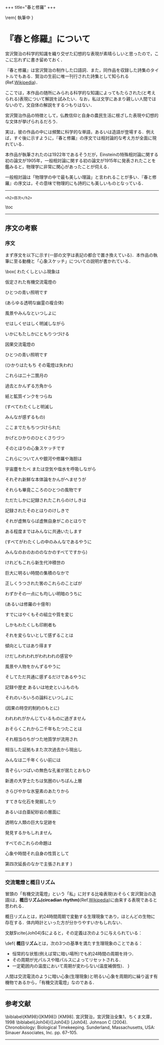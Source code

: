 +++
title="春と修羅"
+++

\rem{
  執筆中
}

# 『春と修羅』について

宮沢賢治の科学的知識を織り交ぜた幻想的な表現が素晴らしいと思ったので，ここに忘れずに書き留めておく．

『春と修羅』は宮沢賢治の制作した口語詞．また，同作品を収録した詩集のタイトルでもある．賢治の生前に唯一刊行された詩集として知られる(Ref.[Wikipedia](https://www.wikipedia.org/))．

ここでは，本作品の随所にみられる科学的な知識によってもたらされた(と考えられる)表現について解説を試みたい．なお，私は文学にあまり親しい人間ではないので，文自体の解説をするつもりはない．

宮沢賢治作品の特徴として，仏教信仰と自身の農民生活に根ざした表現や幻想的な文体が挙げられるだろう．

実は，彼の作品の中には頻繁に科学的な単語，あるいは造語が登場する．例えば，すぐ後に示すように，『春と修羅』の序文では相対論的な考え方が全面に現れている．

本作品が執筆されたのは1922年であるそうだが，Einsteinの特殊相対論に関する初の論文が1905年，一般相対論に関する初の論文が1915年に発表されたことを鑑みると，物理学に非常に関心があったことが伺える．

一般相対論は「物理学の中で最も美しい理論」と言われることが多い．『春と修羅』の序文は，その意味で物理的にも詩的にも美しいものとなっている．

---

~~~
<h2>目次</h2>
~~~

\toc

---

## 序文の考察

### 序文

まず序文を以下に示す(一部の文字は表記の都合で置き換えている)．本作品の執筆に至る動機と「心象スケッチ」についての説明が書かれている．

\box{
  わたくしといふ現象は

  仮定された有機交流電燈の

  ひとつの青い照明です

  (あらゆる透明な幽霊の複合体)

  風景やみんなといつしよに

  せはしくせはしく明滅しながら

  いかにもたしかにともりつづける

  因果交流電燈の

  ひとつの青い照明です

  (ひかりはたもち その電燈は失われ)

  これらは二十二箇月の

  過去とかんずる方角から

  紙と鉱質インクをつらね

  (すべてわたくしと明滅し
  
  みんなが感ずるもの)

  ここまでたもちつづけられた

  かげとひかりのひとくさりづつ

  そのとほりの心象スケッチです

  これらについて人や銀河や修羅や海胆は

  宇宙塵をたべ または空気や塩水を呼吸しながら

  それぞれ新鮮な本体論をかんがへませうが
  
  それらも畢竟こころのひとつの風物です

  ただたしかに記録されたこれらのけしきは

  記録されたそのとほりのけしきで

  それが虚無ならば虚無自身がこのとほりで

  ある程度まではみんなに共通いたします

  (すべてがわたくしの中のみんなであるやうに
  
  みんなのおのおののなかのすべてですから)

  けれどもこれら新生代沖積世の

  巨大に明るい時間の集積のなかで

  正しくうつされた筈のこれらのことばが

  わずかその一点にも均しい明暗のうちに

  (あるいは修羅の十億年)

  すでにはやくもその組立や質を変じ

  しかもわたくしも印刷者も

  それを変らないとして感ずることは

  傾向としてはあり得ます

  けだしわれわれがわれわれの感官や

  風景や人物をかんずるやうに

  そしてただ共通に感ずるだけであるやうに

  記録や歴史 あるいは地史といふものも

  それのいろいろの論料といつしよに

  (因果の時空的制約のもとに)

  われわれがかんじているものに過ぎません

  おそらくこれから二千年もたつたことは

  それ相当のちがつた地質学が流用され

  相当した証拠もまた次次過去から現出し

  みんなは二千年くらい前には

  青ぞらいつぱいの無色な孔雀が居たとおもひ

  新進の大学士たちは気圏のいちばん上層

  きらびやかな氷窒素のあたりから

  すてきな化石を発掘したり

  あるいは白亜紀砂岩の層面に

  透明な人類の巨大な足跡を
  
  発見するかもしれません

  すべてのこれらの命題は

  心象や時間それ自身の性質として

  第四次延長のなかで主張されます
}

---

### 交流電燈と概日リズム

冒頭の「有機交流電燈」という「私」に対する比喩表現(おそらく宮沢賢治の造語)は，**概日リズム(circadian rhythm)**(Ref.[Wikipedia](https://en.wikipedia.org/wiki/Circadian_rhythm))に由来する表現であると思われる．

概日リズムとは，約24時間周期で変動する生理現象であり，ほとんどの生物に存在する．体内時計といった方が分かりやすいかもしれない．

文献$\cite{Joh04}$によると，その定義は次のように与えられている：

\def{
  **概日リズム**とは，次の3つの基準を満たす生理現象のことである：
  * 恒常的な状態(例えば常に暗い場所)でも約24時間の周期を持つ．
  * その周期が光パルスや暗パルスによってリセットされる．
  * 一定範囲内の温度において周期が変わらない(温度補償性)．
}

人間は交流電流のように暗い心象(生理現象)と明るい心象を周期的に繰り返す有機物であるから，「有機交流電燈」なのである．

---

## 参考文献

\biblabel{KM98}{[KM98]}
[KM98]. 宮沢賢治，宮沢賢治全集1，ちくま文庫，1998
\biblabel{Joh04}{[Joh04]}
[Joh04]. Johnson C (2004). Chronobiology: Biological Timekeeping. Sunderland, Massachusetts, USA: Sinauer Associates, Inc. pp. 67–105.

---